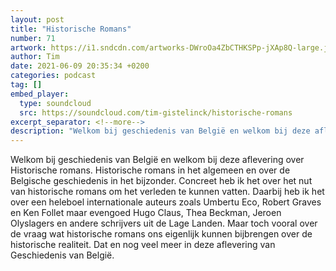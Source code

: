 ```yaml
---
layout: post
title: "Historische Romans"
number: 71
artwork: https://i1.sndcdn.com/artworks-DWroOa4ZbCTHKSPp-jXAp8Q-large.jpg
author: Tim
date: 2021-06-09 20:35:34 +0200
categories: podcast
tag: []
embed_player:
  type: soundcloud
  src: https://soundcloud.com/tim-gistelinck/historische-romans
excerpt_separator: <!--more-->
description: "Welkom bij geschiedenis van België en welkom bij deze aflevering over Historische romans."
---
```

Welkom bij geschiedenis van België en welkom bij deze aflevering over Historische romans. Historische romans in het algemeen en over de Belgische geschiedenis in het bijzonder. Concreet heb ik het over het nut van historische romans om het verleden te kunnen vatten. Daarbij heb ik het over een heleboel internationale auteurs zoals Umbertu Eco, Robert Graves en Ken Follet maar evengoed Hugo Claus, Thea Beckman, Jeroen Olyslagers en andere schrijvers uit de Lage Landen. Maar toch vooral over de vraag wat historische romans ons eigenlijk kunnen bijbrengen over de historische realiteit. Dat en nog veel meer in deze aflevering van Geschiedenis van België.